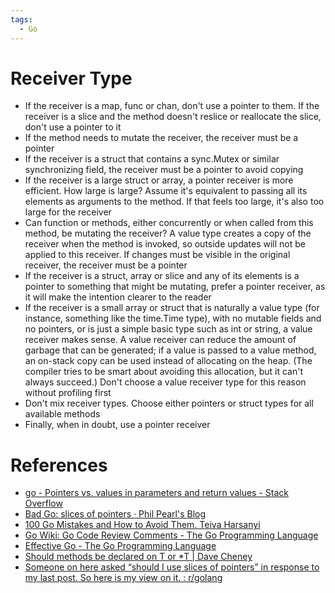 ```yaml
---
tags:
  - Go
---
```


# Receiver Type

- If the receiver is a map, func or chan, don't use a pointer to them. If the receiver is a slice and the method doesn't reslice or reallocate the slice, don't use a pointer to it
- If the method needs to mutate the receiver, the receiver must be a pointer
- If the receiver is a struct that contains a sync.Mutex or similar synchronizing field, the receiver must be a pointer to avoid copying
- If the receiver is a large struct or array, a pointer receiver is more efficient. How large is large? Assume it's equivalent to passing all its elements as arguments to the method. If that feels too large, it's also too large for the receiver
- Can function or methods, either concurrently or when called from this method, be mutating the receiver? A value type creates a copy of the receiver when the method is invoked, so outside updates will not be applied to this receiver. If changes must be visible in the original receiver, the receiver must be a pointer
- If the receiver is a struct, array or slice and any of its elements is a pointer to something that might be mutating, prefer a pointer receiver, as it will make the intention clearer to the reader
- If the receiver is a small array or struct that is naturally a value type (for instance, something like the time.Time type), with no mutable fields and no pointers, or is just a simple basic type such as int or string, a value receiver makes sense. A value receiver can reduce the amount of garbage that can be generated; if a value is passed to a value method, an on-stack copy can be used instead of allocating on the heap. (The compiler tries to be smart about avoiding this allocation, but it can't always succeed.) Don't choose a value receiver type for this reason without profiling first
- Don't mix receiver types. Choose either pointers or struct types for all available methods
- Finally, when in doubt, use a pointer receiver

# References

- [go - Pointers vs. values in parameters and return values - Stack Overflow](https://stackoverflow.com/a/23551970/15600693)
- [Bad Go: slices of pointers · Phil Pearl's Blog](https://philpearl.github.io/post/bad_go_slice_of_pointers/)
- [100 Go Mistakes and How to Avoid Them. Teiva Harsanyi](References.md#100%20Go%20Mistakes%20and%20How%20to%20Avoid%20Them.%20Teiva%20Harsanyi)
- [Go Wiki: Go Code Review Comments - The Go Programming Language](https://go.dev/wiki/CodeReviewComments#receiver-type)
- [Effective Go - The Go Programming Language](https://go.dev/doc/effective_go#pointers_vs_values)
- [Should methods be declared on T or \*T | Dave Cheney](https://dave.cheney.net/2016/03/19/should-methods-be-declared-on-t-or-t)
- [Someone on here asked “should I use slices of pointers” in response to my last post. So here is my view on it. : r/golang](https://www.reddit.com/r/golang/comments/15wb1ru/someone_on_here_asked_should_i_use_slices_of/)
